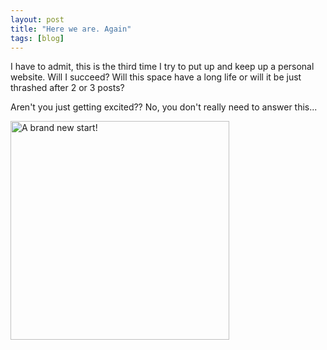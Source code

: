 ```yaml
---
layout: post
title: "Here we are. Again"
tags: [blog]
---
```


I have to admit, this is the third time I try to put up and keep up a personal website. Will I succeed? Will this space have a long life or will it be just thrashed after 2 or 3 posts?

Aren't you just getting excited?? No, you don't really need to answer this...

<img title="A brand new start!" src="http://www.avalonwine.com/man-excited-rocking-350p.jpg" alt="A brand new start!" width="350" height="350" />
